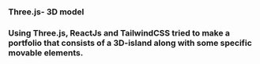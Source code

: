 ### Three.js- 3D model 

### Using Three.js, ReactJs and TailwindCSS tried to make a portfolio that consists of a 3D-island along with some specific movable elements.
